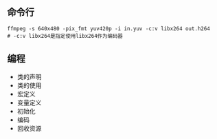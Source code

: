 ## 命令行

```
ffmpeg -s 640x480 -pix_fmt yuv420p -i in.yuv -c:v libx264 out.h264
# -c:v libx264是指定使用libx264作为编码器
```

## 编程

- 类的声明
- 类的使用
- 宏定义
- 变量定义
- 初始化
- 编码
- 回收资源